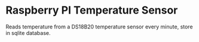 # Raspberry PI Temperature Sensor

Reads temperature from a DS18B20 temperature sensor every minute, store in sqlite database.
